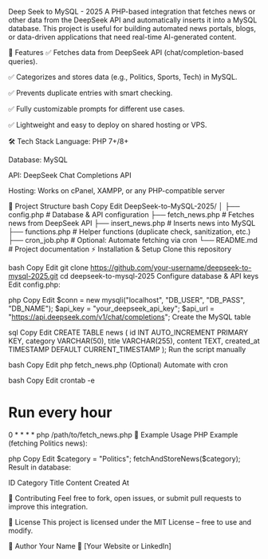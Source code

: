 Deep Seek to MySQL - 2025
A PHP-based integration that fetches news or other data from the DeepSeek API and automatically inserts it into a MySQL database.
This project is useful for building automated news portals, blogs, or data-driven applications that need real-time AI-generated content.

🚀 Features
✅ Fetches data from DeepSeek API (chat/completion-based queries).

✅ Categorizes and stores data (e.g., Politics, Sports, Tech) in MySQL.

✅ Prevents duplicate entries with smart checking.

✅ Fully customizable prompts for different use cases.

✅ Lightweight and easy to deploy on shared hosting or VPS.

🛠️ Tech Stack
Language: PHP 7+/8+

Database: MySQL

API: DeepSeek Chat Completions API

Hosting: Works on cPanel, XAMPP, or any PHP-compatible server

📂 Project Structure
bash
Copy
Edit
DeepSeek-to-MySQL-2025/
│
├── config.php         # Database & API configuration
├── fetch_news.php     # Fetches news from DeepSeek API
├── insert_news.php    # Inserts news into MySQL
├── functions.php      # Helper functions (duplicate check, sanitization, etc.)
├── cron_job.php       # Optional: Automate fetching via cron
└── README.md          # Project documentation
⚡ Installation & Setup
Clone this repository

bash
Copy
Edit
git clone https://github.com/your-username/deepseek-to-mysql-2025.git
cd deepseek-to-mysql-2025
Configure database & API keys
Edit config.php:

php
Copy
Edit
$conn = new mysqli("localhost", "DB_USER", "DB_PASS", "DB_NAME");
$api_key = "your_deepseek_api_key";
$api_url = "https://api.deepseek.com/v1/chat/completions";
Create the MySQL table

sql
Copy
Edit
CREATE TABLE news (
    id INT AUTO_INCREMENT PRIMARY KEY,
    category VARCHAR(50),
    title VARCHAR(255),
    content TEXT,
    created_at TIMESTAMP DEFAULT CURRENT_TIMESTAMP
);
Run the script manually

bash
Copy
Edit
php fetch_news.php
(Optional) Automate with cron

bash
Copy
Edit
crontab -e
# Run every hour
0 * * * * php /path/to/fetch_news.php
📝 Example Usage
PHP Example (fetching Politics news):

php
Copy
Edit
$category = "Politics";
fetchAndStoreNews($category);
Result in database:

ID	Category	Title	Content	Created At

🤝 Contributing
Feel free to fork, open issues, or submit pull requests to improve this integration.

📜 License
This project is licensed under the MIT License – free to use and modify.

👤 Author
Your Name
🔗 [Your Website or LinkedIn]

